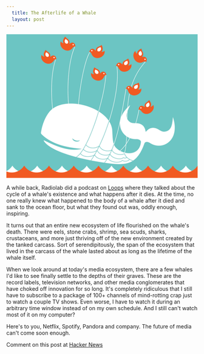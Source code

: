 ```yaml
---
  title: The Afterlife of a Whale
  layout: post
---
```


![](/images/fail-whale.png)

A while back, Radiolab did a podcast on [Loops](http://www.radiolab.org/2011/oct/04/) where they talked about the cycle of a whale's existence and what happens after it dies. At the time, no one really knew what happened to the body of a whale after it died and sank to the ocean floor, but what they found out was, oddly enough, inspiring.


It turns out that an entire new ecosystem of life flourished on the whale's death. There were eels, stone crabs, shrimp, sea scuds, sharks, crustaceans, and more just thriving off of the new environment created by the tanked carcass. Sort of serendipitously, the span of the ecosystem that lived in the carcass of the whale lasted about as long as the lifetime of the whale itself.

When we look around at today's media ecosystem, there are a few whales I'd like to see finally settle to the depths of their graves. These are the record labels, television networks, and other media conglomerates that have choked off innovation for so long. It's completely ridiculous that I still have to subscribe to a package of 100+ channels of mind-rotting crap just to watch a couple TV shows. Even worse, I have to watch it during an arbitrary time window instead of on my own schedule. And I still can't watch most of it on my computer?

Here's to you, Netflix, Spotify, Pandora and company. The future of media can't come soon enough.

Comment on this post at [Hacker News](https://news.ycombinator.com/item?id=3197143)
